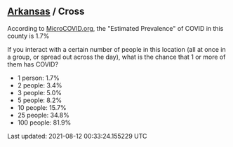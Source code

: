 
## [Arkansas](/united-states/arkansas) / Cross

According to [MicroCOVID.org](http://microcovid.org),
the "Estimated Prevalence" of COVID in this county is 1.7%

If you interact with a certain number of people in this location
(all at once in a group, or spread out across the day), what is the chance that
1 or more of them has COVID?

- 1 person: 1.7%
- 2 people: 3.4%
- 3 people: 5.0%
- 5 people: 8.2%
- 10 people: 15.7%
- 25 people: 34.8%
- 100 people: 81.9%

Last updated: 2021-08-12 00:33:24.155229 UTC
